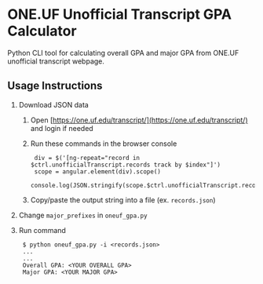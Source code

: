 # ONE.UF Unofficial Transcript GPA Calculator

Python CLI tool for calculating overall GPA and major GPA from ONE.UF unofficial transcript webpage.

## Usage Instructions

1. Download JSON data
    1. Open [https://one.uf.edu/transcript/](https://one.uf.edu/transcript/) and login if needed
    2. Run these commands in the browser console

    		div = $('[ng-repeat="record in $ctrl.unofficialTranscript.records track by $index"]')
    		scope = angular.element(div).scope()
    		console.log(JSON.stringify(scope.$ctrl.unofficialTranscript.records))

    3. Copy/paste the output string into a file (ex. `records.json`)
2. Change `major_prefixes` in `oneuf_gpa.py`
3. Run command

		$ python oneuf_gpa.py -i <records.json>
		...
		...
		Overall GPA: <YOUR OVERALL GPA>
		Major GPA: <YOUR MAJOR GPA>
